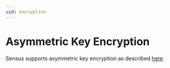 ```yaml
---
uid: encryption
---
```


# Asymmetric Key Encryption

Sensus supports asymmetric key encryption as described [here](xref:Sensus.Protocol.AsymmetricEncryptionPublicKey).